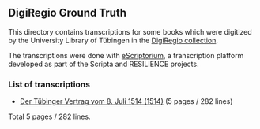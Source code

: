 ## DigiRegio Ground Truth

This directory contains transcriptions for some books which were digitized
by the University Library of Tübingen in the
[DigiRegio collection](https://opendigi.ub.uni-tuebingen.de/digitue/regio).

The transcriptions were done with
[eScriptorium](https://gitlab.com/scripta/escriptorium/),
a transcription platform developed as part of the Scripta and RESILIENCE projects.

### List of transcriptions

- [Der Tübinger Vertrag vom 8. Juli 1514 (1514)](https://opendigi.ub.uni-tuebingen.de/opendigi/StadtarchivTue_D90) (5 pages / 282 lines)

Total 5 pages / 282 lines.

